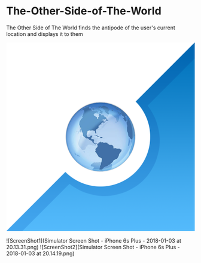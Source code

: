 # The-Other-Side-of-The-World
The Other Side of The World finds the antipode of the user's current location and displays it to them

![App Icon](OtherSideOfTheWorld_Icon.png)

![ScreenShot1](Simulator Screen Shot - iPhone 6s Plus - 2018-01-03 at 20.13.31.png) ![ScreenShot2](Simulator Screen Shot - iPhone 6s Plus - 2018-01-03 at 20.14.19.png)
